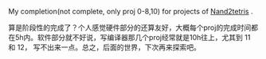 My completion(not complete, only proj 0-8,10) for projects of [Nand2tetris](https://www.nand2tetris.org/) .

算是阶段性的完成了？个人感觉硬件部分的还算友好，大概每个proj的完成时间都在5h内。软件部分就不好说，写编译器那几个proj经常就是10h往上，尤其到 11 和 12， 写不出来一点。总之，后面的世界，下次再来探索吧。

